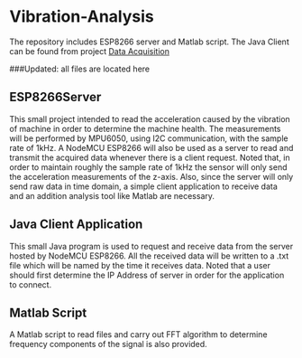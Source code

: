 # Vibration-Analysis

The repository includes ESP8266 server and Matlab script.
The Java Client can be found from project [Data Acquisition](https://github.com/vitkocapcap/DataAcquisition)

###Updated: all files are located here

## ESP8266Server
This small project intended to read the acceleration caused by the vibration of machine in order to determine the machine health. The measurements will be performed by MPU6050, using I2C communication, with the sample rate of 1kHz. A NodeMCU ESP8266 will also be used as a server to read and transmit the acquired data whenever there is a client request. 
Noted that, in order to maintain roughly the sample rate of 1kHz the sensor will only send the acceleration measurements of the z-axis. Also, since the server will only send raw data in time domain, a simple client application to receive data and an addition analysis tool like Matlab are necessary.  

## Java Client Application
This small Java program is used to request and receive data from the server hosted by NodeMCU ESP8266. All the received data will be written to a .txt file which will be named by the time it receives data. Noted that a user should first determine the IP Address of server in order for the application to connect. 

## Matlab Script
A Matlab script to read files and carry out FFT algorithm to determine frequency components of the signal is also provided. 

